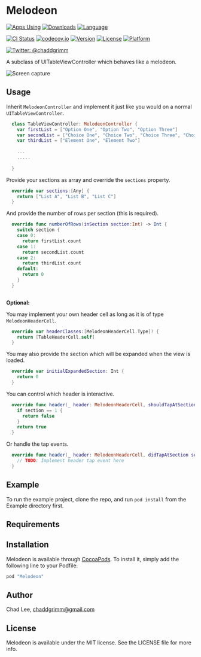 # Melodeon

[![Apps Using](https://img.shields.io/cocoapods/at/Melodeon.svg?label=Apps)](http://cocoapods.org/pods/melodeon)
[![Downloads](https://img.shields.io/cocoapods/dt/Melodeon.svg?label=Downloads)](http://cocoapods.org/pods/melodeon)
[![Language](https://img.shields.io/badge/Swift-3.0.2-orange.svg?style=flat)](https://swift.org)


[![CI Status](http://img.shields.io/travis/chaddgrimm/melodeon.svg?style=flat)](https://travis-ci.org/chaddgrimm/melodeon)
[![codecov.io](https://codecov.io/gh/chaddgrimm/melodeon/branch/master/graphs/badge.svg)](https://codecov.io/gh/chaddgrimm/melodeon/branch/master)
[![Version](https://img.shields.io/cocoapods/v/Melodeon.svg?style=flat)](http://cocoapods.org/pods/melodeon)
[![License](https://img.shields.io/cocoapods/l/Melodeon.svg?style=flat)](http://cocoapods.org/pods/melodeon)
[![Platform](https://img.shields.io/cocoapods/p/Melodeon.svg?style=flat)](http://cocoapods.org/pods/melodeon)

[![Twitter: @chaddgrimm](https://img.shields.io/badge/contact-@chaddgrimm-blue.svg?style=flat)](https://twitter.com/chaddgrimm)

A subclass of UITableViewController which behaves like a melodeon.

![Screen capture](https://thumbs.gfycat.com/BetterRepulsiveHornedviper-size_restricted.gif)

## Usage

Inherit `MelodeonController` and implement it just like you would on a normal `UITableViewController`.

```swift
  class TableViewController: MelodeonController {
    var firstList = ["Option One", "Option Two", "Option Three"]
    var secondList = ["Choice One", "Choice Two", "Choice Three", "Choice Four" ]
    var thirdList = ["Element One", "Element Two"]
   
    ...
    .....
    
  }
```

Provide your sections as array and override the `sections` property.

```swift
  override var sections:[Any] {
    return ["List A", "List B", "List C"]
  }
```

And provide the number of rows per section (this is required).

```swift
  override func numberOfRows(inSection section:Int) -> Int {
    switch section {
    case 0:
      return firstList.count
    case 1:
      return secondList.count
    case 2:
      return thirdList.count
    default:
      return 0
    }
  }
  
```
**Optional:**

You may implement your own header cell as long as it is of type `MelodeonHeaderCell`.

```swift
  override var headerClasses:[MelodeonHeaderCell.Type]? {
    return [TableHeaderCell.self]
  }
```

You may also provide the section which will be expanded when the view is loaded.

```swift
  override var initialExpandedSection: Int {
    return 0
  }
```
You can control which header is interactive.

```swift
  override func header(_ header: MelodeonHeaderCell, shouldTapAtSection section: Int) -> Bool {
    if section == 1 {
      return false
    }
    return true
  }
```
Or handle the tap events.

```swift
  override func header(_ header: MelodeonHeaderCell, didTapAtSection section: Int) {
    // TODO: Implement header tap event here
  }
```

## Example

To run the example project, clone the repo, and run `pod install` from the Example directory first.

## Requirements

## Installation

Melodeon is available through [CocoaPods](http://cocoapods.org). To install
it, simply add the following line to your Podfile:

```ruby
pod "Melodeon"
```

## Author

Chad Lee, chaddgrimm@gmail.com

## License

Melodeon is available under the MIT license. See the LICENSE file for more info.
